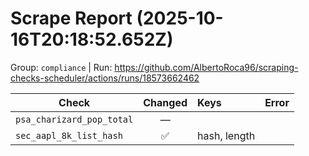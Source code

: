 # Scrape Report (2025-10-16T20:18:52.652Z)

Group: `compliance`  |  Run: https://github.com/AlbertoRoca96/scraping-checks-scheduler/actions/runs/18573662462

| Check | Changed | Keys | Error |
|---|:---:|:--|:--|
| `psa_charizard_pop_total` | — |  |  |
| `sec_aapl_8k_list_hash` | ✅ | hash, length |  |
